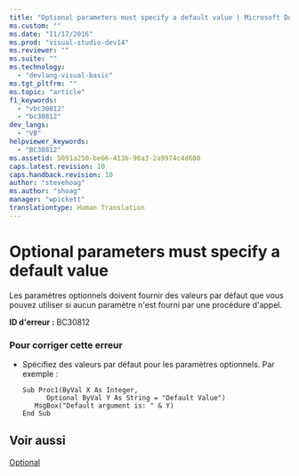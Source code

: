 ```yaml
---
title: "Optional parameters must specify a default value | Microsoft Docs"
ms.custom: ""
ms.date: "11/17/2016"
ms.prod: "visual-studio-dev14"
ms.reviewer: ""
ms.suite: ""
ms.technology: 
  - "devlang-visual-basic"
ms.tgt_pltfrm: ""
ms.topic: "article"
f1_keywords: 
  - "vbc30812"
  - "bc30812"
dev_langs: 
  - "VB"
helpviewer_keywords: 
  - "BC30812"
ms.assetid: 5091a250-be66-413b-98a3-2a9974c4d600
caps.latest.revision: 10
caps.handback.revision: 10
author: "stevehoag"
ms.author: "shoag"
manager: "wpickett"
translationtype: Human Translation
---
```

# Optional parameters must specify a default value
Les paramètres optionnels doivent fournir des valeurs par défaut que vous pouvez utiliser si aucun paramètre n'est fourni par une procédure d'appel.  
  
 **ID d'erreur :** BC30812  
  
### Pour corriger cette erreur  
  
-   Spécifiez des valeurs par défaut pour les paramètres optionnels. Par exemple :  
  
    ```  
    Sub Proc1(ByVal X As Integer,   
          Optional ByVal Y As String = "Default Value")  
       MsgBox("Default argument is: " & Y)  
    End Sub  
    ```  
  
## Voir aussi  
 [Optional](../../../visual-basic/language-reference/modifiers/optional.md)